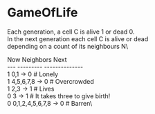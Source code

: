 # GameOfLife
Each generation, a cell C is alive 1 or dead 0.\
In the next generation each cell C is alive or dead \
depending on a count of its neighbours N\

Now Neighbors           Next\
--- ---------           --------------\
1   0,1             ->  0  # Lonely\
1   4,5,6,7,8       ->  0  # Overcrowded\
1   2,3             ->  1  # Lives\
0   3               ->  1  # It takes three to give birth!\
0   0,1,2,4,5,6,7,8 ->  0  # Barren\
